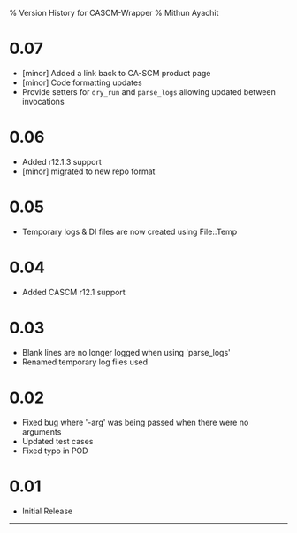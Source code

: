 % Version History for CASCM-Wrapper
% Mithun Ayachit

# 0.07

- [minor] Added a link back to CA-SCM product page
- [minor] Code formatting updates
- Provide setters for `dry_run` and `parse_logs` allowing updated between invocations

# 0.06

- Added r12.1.3 support
- [minor] migrated to new repo format

# 0.05

- Temporary logs & DI files are now created using File::Temp

# 0.04

- Added CASCM r12.1 support

# 0.03

- Blank lines are no longer logged when using 'parse_logs'
- Renamed temporary log files used

# 0.02

- Fixed bug where '-arg' was being passed when there were no arguments
- Updated test cases
- Fixed typo in POD

# 0.01

- Initial Release

---------------------
